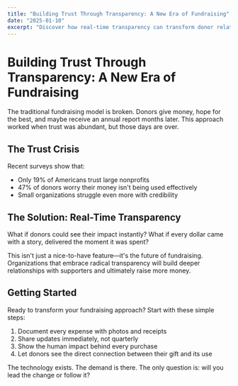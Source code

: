 ```yaml
---
title: "Building Trust Through Transparency: A New Era of Fundraising"
date: "2025-01-10"
excerpt: "Discover how real-time transparency can transform donor relationships and boost fundraising success."
---
```


# Building Trust Through Transparency: A New Era of Fundraising

The traditional fundraising model is broken. Donors give money, hope for the best, and maybe receive an annual report months later. This approach worked when trust was abundant, but those days are over.

## The Trust Crisis

Recent surveys show that:
- Only 19% of Americans trust large nonprofits
- 47% of donors worry their money isn't being used effectively
- Small organizations struggle even more with credibility

## The Solution: Real-Time Transparency

What if donors could see their impact instantly? What if every dollar came with a story, delivered the moment it was spent?

This isn't just a nice-to-have feature—it's the future of fundraising. Organizations that embrace radical transparency will build deeper relationships with supporters and ultimately raise more money.

## Getting Started

Ready to transform your fundraising approach? Start with these simple steps:

1. Document every expense with photos and receipts
2. Share updates immediately, not quarterly
3. Show the human impact behind every purchase
4. Let donors see the direct connection between their gift and its use

The technology exists. The demand is there. The only question is: will you lead the change or follow it?